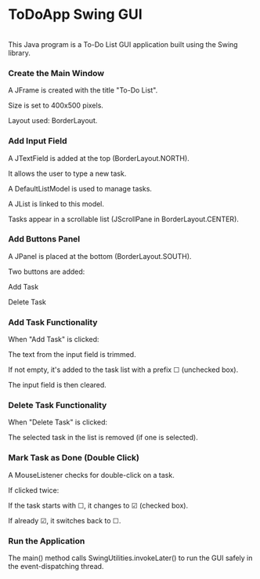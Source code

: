 <h1>ToDoApp Swing GUI</h1>
<br>
This Java program is a To-Do List GUI application built using the Swing library.

<h3>Create the Main Window</h3>
A JFrame is created with the title "To-Do List".

Size is set to 400x500 pixels.

Layout used: BorderLayout.

<h3>Add Input Field</h3>

A JTextField is added at the top (BorderLayout.NORTH).

It allows the user to type a new task.

<h3Create the Task List></h3>
A DefaultListModel<String> is used to manage tasks.

A JList<String> is linked to this model.

Tasks appear in a scrollable list (JScrollPane in BorderLayout.CENTER).

<h3> Add Buttons Panel</h3>

A JPanel is placed at the bottom (BorderLayout.SOUTH).

Two buttons are added:

Add Task

Delete Task

<h3>Add Task Functionality</h3>
When "Add Task" is clicked:

The text from the input field is trimmed.

If not empty, it's added to the task list with a prefix ☐ (unchecked box).

The input field is then cleared.

<h3>Delete Task Functionality</h3>
When "Delete Task" is clicked:

The selected task in the list is removed (if one is selected).

<h3>Mark Task as Done (Double Click)</h3>

A MouseListener checks for double-click on a task.

If clicked twice:

If the task starts with ☐, it changes to ☑ (checked box).

If already ☑, it switches back to ☐.

<h3>Run the Application</h3>
The main() method calls SwingUtilities.invokeLater() to run the GUI safely in the event-dispatching thread.

</br>
